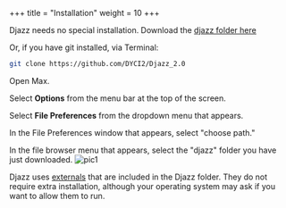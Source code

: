 +++
title = "Installation"
weight = 10
+++

Djazz needs no special installation.
Download the [djazz folder here](https://github.com/DYCI2/Djazz_2.0)

Or, if you have git installed, via Terminal:

```bash
git clone https://github.com/DYCI2/Djazz_2.0
```

Open Max.  

Select <b>Options</b> from the menu bar at the top of the screen.  

Select <b>File Preferences</b> from the dropdown menu that appears.  

In the File Preferences window that appears, select "choose path."

In the file browser menu that appears, select the "djazz" folder you have just downloaded.
![pic1](/images/01.png)

  
  
Djazz uses [externals](3_API/2_externals) that are included in the Djazz folder. They do not require extra installation, although your operating system may ask if you want to allow them to run.
